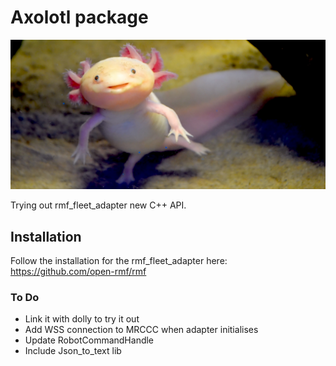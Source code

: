 # Axolotl package
![Cute Photo](resources/axolotl.jpg)

Trying out rmf_fleet_adapter new C++ API.

## Installation
Follow the installation for the rmf_fleet_adapter here:
https://github.com/open-rmf/rmf

### To Do
- Link it with dolly to try it out
- Add WSS connection to MRCCC when adapter initialises
- Update RobotCommandHandle
- Include Json_to_text lib
